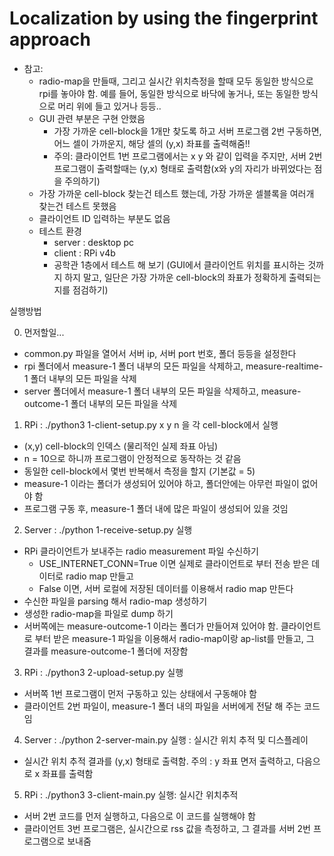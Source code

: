 # Localization by using the fingerprint approach
* 참고:
  * radio-map을 만들때, 그리고 실시간 위치측정을 할때 모두 동일한 방식으로 rpi를 놓아야 함. 예를 들어, 동일한 방식으로 바닥에 놓거나, 또는 동일한 방식으로 머리 위에 들고 있거나 등등..
  * GUI 관련 부분은 구현 안했음
    * 가장 가까운 cell-block을 1개만 찾도록 하고 서버 프로그램 2번 구동하면, 어느 셀이 가까운지, 해당 셀의 (y,x) 좌표를 출력해줌!! 
    * 주의: 클라이언트 1번 프로그램에서는 x y 와 같이 입력을 주지만, 서버 2번 프로그램이 출력할때는 (y,x) 형태로 출력함(x와 y의 자리가 바뀌었다는 점을 주의하기)
  * 가장 가까운 cell-block 찾는건 테스트 했는데, 가장 가까운 셀블록을 여러개 찾는건 테스트 못했음
  * 클라이언트 ID 입력하는 부분도 없음
  * 테스트 환경
    * server : desktop pc
    * client : RPi v4b
    * 공학관 1층에서 테스트 해 보기 (GUI에서 클라이언트 위치를 표시하는 것까지 하지 말고, 일단은 가장 가까운 cell-block의 좌표가 정확하게 출력되는지를 점검하기)

실행방법

0. 먼저할일...
  - common.py 파일을 열어서 서버 ip, 서버 port 번호, 폴더 등등을 설정한다
  - rpi 폴더에서 measure-1 폴더 내부의 모든 파일을 삭제하고, measure-realtime-1 폴더 내부의 모든 파일을 삭제
  - server 폴더에서 measure-1 폴더 내부의 모든 파일을 삭제하고, measure-outcome-1 폴더 내부의 모든 파일을 삭제

1. RPi : ./python3 1-client-setup.py x y n 을 각 cell-block에서 실행
  - (x,y) cell-block의 인덱스 (물리적인 실제 좌표 아님)
  - n = 10으로 하니까 프로그램이 안정적으로 동작하는 것 같음
  - 동일한 cell-block에서 몇번 반복해서 측정을 할지 (기본값 = 5)
  - measure-1 이라는 폴더가 생성되어 있어야 하고, 폴더안에는 아무런 파일이 없어야 함
  - 프로그램 구동 후, measure-1 폴더 내에 많은 파일이 생성되어 있을 것임

2. Server : ./python 1-receive-setup.py 실행
  - RPi 클라이언트가 보내주는 radio measurement 파일 수신하기
    - USE_INTERNET_CONN=True 이면 실제로 클라이언트로 부터 전송 받은 데이터로 radio map 만들고
    - False 이면, 서버 로컬에 저장된 데이터를 이용해서 radio map 만든다
  - 수신한 파일을 parsing 해서 radio-map 생성하기
  - 생성한 radio-map을 파일로 dump 하기
  - 서버쪽에는 measure-outcome-1 이라는 폴더가 만들어져 있어야 함. 클라이언트로 부터 받은 measure-1 파일을 이용해서 radio-map이랑 ap-list를 만들고, 그 결과를 measure-outcome-1 폴더에 저장함

3. RPi : ./python3 2-upload-setup.py 실행
  - 서버쪽 1번 프로그램이 먼저 구동하고 있는 상태에서 구동해야 함
  - 클라이언트 2번 파일이, measure-1 폴더 내의 파일을 서버에게 전달 해 주는 코드임

4. Server : ./python 2-server-main.py 실행 : 실시간 위치 추적 및 디스플레이
  - 실시간 위치 추적 결과를 (y,x) 형태로 출력함. 주의 : y 좌표 면저 출력하고, 다음으로 x 좌표를 출력함

5. RPi : ./python3 3-client-main.py 실행: 실시간 위치추적
  - 서버 2번 코드를 먼저 실행하고, 다음으로 이 코드를 실행해야 함
  - 클라이언트 3번 프로그램은, 실시간으로 rss 값을 측정하고, 그 결과를 서버 2번 프로그램으로 보내줌

